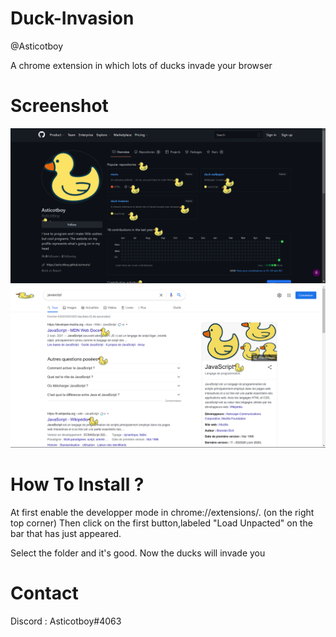 # Duck-Invasion
@Asticotboy

A chrome extension in which lots of ducks invade your browser

# Screenshot

![coin](https://github.com/Asticotboy/duck-invasion/blob/main/images/screenshot.png)
![coin](https://github.com/Asticotboy/duck-invasion/blob/main/images/screenshot2.png)

# How To Install ?

At first enable the developper mode in chrome://extensions/. (on the right top corner)
Then click on the first button,labeled "Load Unpacted" on the bar that has just appeared.

Select the folder and it's good. 
Now the ducks will invade you

# Contact 

Discord : Asticotboy#4063





